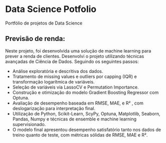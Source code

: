 # Data Science Potfolio
Portfólio de projetos de Data Science
## Previsão de renda:
Neste projeto, foi desenvolvida uma solução de machine learning para prever a renda de clientes. Desenvolvi o projeto utilizando técnicas avançadas de Ciência de Dados. Seguindo os seguintes passos:

- Análise exploratória e descritiva dos dados.
- Tratamento de missing values e outliers por capping (IQR) e transformação logarítmica de variáveis.
- Seleção de variáveis via LassoCV e Permutation Importance.
- Construção e otimização do modelo Gradient Boosting Regressor com Optuna.
- Avaliação de desempenho baseada em RMSE, MAE, e R² , com deslogarização para interpretação final.
- Utilização de Python, Scikit-Learn, ScyPy, Optuna, Matplotlib, Seaborn, Pandas, Numpy e técnicas de ensemble e machine learning supervisionado.
- O modelo final apresentou desempenho satisfatório tanto nos dados de treino quanto de teste, com métricas sólidas de RMSE, MAE e R².
